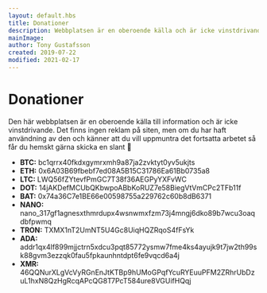 ```yaml
---
layout: default.hbs
title: Donationer
description: Webbplatsen är en oberoende källa och är icke vinstdrivande. Den som finner webbplatsen till nytta får hemskt gärna skänka en slant för dess fortsatta utveckling.
mainImage:
author: Tony Gustafsson
created: 2019-07-22
modified: 2021-02-17
---
```


# Donationer

Den här webbplatsen är en oberoende källa till information och är icke vinstdrivande. Det finns ingen reklam på siten, men om du har haft användning av den och känner att du vill uppmuntra det fortsatta arbetet så får du hemskt gärna skicka en slant 🤑

-   **BTC:** bc1qrrx40fkdxgymrxmh9a87ja2zvktyt0yv5ukjts
-   **ETH:** 0x6A03B69fbebf7ed08A5B15C31786Ea61Bb0735a8
-   **LTC:** LWQ56fZYtevfPmGC7T38f36AEGPyYXFvWC
-   **DOT:** 14jAKDefMCUbQKbwpoABbKoRUZ7e58BiegVtVmCPc2TFb11f
-   **BAT:** 0x74a36C7e1BE66e00598755a229762c60b8dB6371
-   **NANO:** nano_317gf1agnesxthmrdupx4wsnwmxfzm73j4mngj6dko89b7wcu3oaqdbfpwmq
-   **TRON:** TXMX1nT2UmNT5U4Gc8UiqHQZRqoS4fFsYk
-   **ADA:** addr1qx4lf899mjjctrn5xdcu3pqt85772ysmw7fme4ks4ayujk9t7jw2th99sk88gvm3ezzqk0fau5fpkaunhntdpt6fe9vqcd6a4j
-   **XMR:** 46QQNurXLgVcVyRGnEnJtKTBp9hUMoGPqfYcuRYEuuPFM2ZRhrUbDzuL1hxN8QzHgRcqAPcQG8T7PcT584ure8VGUifHQqj
